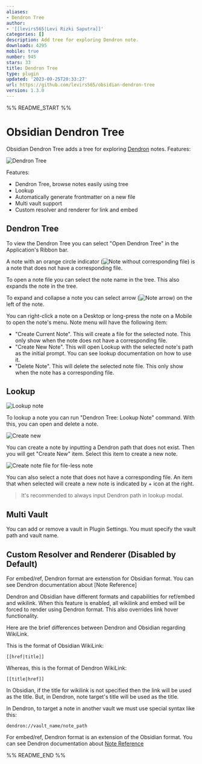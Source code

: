 ```yaml
---
aliases:
- Dendron Tree
author:
- '[[levirs565|Levi Rizki Saputra]]'
categories: []
description: Add tree for exploring Dendron note.
downloads: 4295
mobile: true
number: 945
stars: 33
title: Dendron Tree
type: plugin
updated: '2023-09-25T20:33:27'
url: https://github.com/levirs565/obsidian-dendron-tree
version: 1.3.0
---
```


%% README_START %%

# Obsidian Dendron Tree

Obsidian Dendron Tree adds a tree for exploring [Dendron](https://www.dendron.so/) notes. Features:

![Dendron Tree](https://raw.githubusercontent.com/levirs565/obsidian-dendron-tree/HEAD/images/dendron-tree.png)

Features:

- Dendron Tree, browse notes easily using tree
- Lookup
- Automatically generate frontmatter on a new file
- Multi vault support
- Custom resolver and renderer for link and embed

## Dendron Tree

To view the Dendron Tree you can select "Open Dendron Tree" in the Application's Ribbon bar.

A note with an orange circle indicator
(![Note without corresponding file](https://raw.githubusercontent.com/levirs565/obsidian-dendron-tree/HEAD/images/note-without-file.png)) is a note that does not have a
corresponding file.

To open a note file you can select the note name in the tree. This also expands the note in the
tree.

To expand and collapse a note you can select arrow (![Note arrow](https://raw.githubusercontent.com/levirs565/obsidian-dendron-tree/HEAD/images/arrow.png)) on the left of
the note.

You can right-click a note on a Desktop or long-press the note on a Mobile to open the note's menu.
Note menu will have the following item:

- "Create Current Note". This will create a file for the selected note. This only show when the note
  does not have a corresponding file.
- "Create New Note". This will open Lookup with the selected note's path as the initial prompt. You
  can see lookup documentation on how to use it.
- "Delete Note". This will delete the selected note file. This only show when the note has a
  corresponding file.

## Lookup

![Lookup note](https://raw.githubusercontent.com/levirs565/obsidian-dendron-tree/HEAD/images/lookup.png)

To lookup a note you can run "Dendron Tree: Lookup Note" command. With this, you can open and delete
a note.

![Create new](https://raw.githubusercontent.com/levirs565/obsidian-dendron-tree/HEAD/images/lookup-new.png)

You can create a note by inputting a Dendron path that does not exist. Then you will get "Create
New" item. Select this item to create a new note.

![Create note file for file-less note](https://raw.githubusercontent.com/levirs565/obsidian-dendron-tree/HEAD/images/create-new-existing.png)

You can also select a note that does not have a corresponding file. An item that when selected will
create a new note is indicated by + icon at the right.

> It's recommended to always input Dendron path in lookup modal.

## Multi Vault

You can add or remove a vault in Plugin Settings. You must specify the vault path and vault name.

## Custom Resolver and Renderer (Disabled by Default)

For embed/ref, Dendron format are extenstion for Obsidian format. You can see Dendron documentation
about [Note Reference]

Dendron and Obsidian have different formats and capabilities for ref/embed and wikilink. When this
feature is enabled, all wikilink and embed will be forced to render using Dendron format. This also
overrides link hover functionality.

Here are the brief differences between Dendron and Obsidian regarding WikiLink.

This is the format of Obsidian WikiLink:

```
[[href|title]]
```

Whereas, this is the format of Dendron WikiLink:

```
[[title|href]]
```

In Obsidian, if the title for wikilink is not specified then the link will be used as the title.
But, in Dendron, note target's title will be used as the title.

In Dendron, to target a note in another vault we must use special syntax like this:

```
dendron://vault_name/note_path
```

For embed/ref, Dendron format is an extension of the Obsidian format. You can see Dendron
documentation about
[Note Reference](https://wiki.dendron.so/notes/f1af56bb-db27-47ae-8406-61a98de6c78c)


%% README_END %%